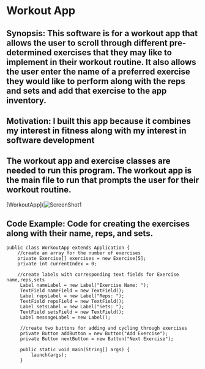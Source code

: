 # Workout App
## Synopsis: This software is for a workout app that allows the user to scroll through different pre-determined exercises that they may like to implement in their workout routine. It also allows the user enter the name of a preferred exercise they would like to perform along with the reps and sets and add that exercise to the app inventory.
## Motivation: I built this app because it combines my interest in fitness along with my interest in software development
## The workout app and exercise classes are needed to run this program. The workout app is the main file to run that prompts the user for their workout routine.
[WorkoutApp](![ScreenShot1](https://github.com/Luke-Maggio/CSCI_1111_OOP2_Coursework/assets/128526709/4e21ca45-d996-4074-92c5-f5b1649d8e83)
## Code Example: Code for creating the exercises along with their name, reps, and sets. 
```
public class WorkoutApp extends Application {
	//create an array for the number of exercises 
	private Exercise[] exercises = new Exercise[5];
	private int currentIndex = 0;
	
	//create labels with corresponding text fields for Exercise name,reps,sets
	 Label nameLabel = new Label("Exercise Name: ");
	 TextField nameField = new TextField();
	 Label repsLabel = new Label("Reps: ");
	 TextField repsField = new TextField();
	 Label setsLabel = new Label("Sets: ");
	 TextField setsField = new TextField();
	 Label messageLabel = new Label();
	 
	 //create two buttons for adding and cycling through exercises
	 private Button addButton = new Button("Add Exercise");
	 private Button nextButton = new Button("Next Exercise");
	 
	 public static void main(String[] args) {
		 launch(args);
	 }
   ```
   ##
